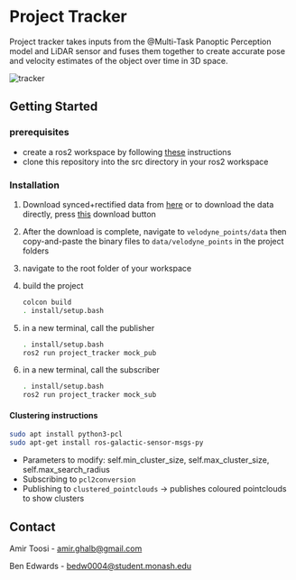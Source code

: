 # Project Tracker

Project tracker takes inputs from the @Multi-Task Panoptic Perception model and LiDAR sensor and fuses them together to create accurate pose and velocity estimates of the object over time in 3D space.

![tracker](https://user-images.githubusercontent.com/69286161/151936865-c160a7b6-f4cc-4b03-b0d2-b586d1aff493.gif)



## Getting Started

### prerequisites
* create a ros2 workspace by following [these](https://docs.ros.org/en/foxy/Tutorials/Workspace/Creating-A-Workspace.html) instructions
* clone this repository into the src directory in your ros2 workspace

### Installation

1. Download synced+rectified data from [here](http://www.cvlibs.net/datasets/kitti/raw_data.php) or to download the data directly, press [this](https://s3.eu-central-1.amazonaws.com/avg-kitti/raw_data/2011_09_26_drive_0048/2011_09_26_drive_0048_sync.zip) download button
2. After the download is complete, navigate to ```velodyne_points/data``` then copy-and-paste the binary files to ```data/velodyne_points``` in the project folders
3. navigate to the root folder of your workspace
4. build the project
	```sh
    colcon build
    . install/setup.bash
    ```
    
5. in a new terminal, call the publisher
	```sh
    . install/setup.bash
    ros2 run project_tracker mock_pub
    ```
    
6.  in a new terminal, call the subscriber
    ```sh
    . install/setup.bash
    ros2 run project_tracker mock_sub
    ```

#### Clustering instructions

```bash
sudo apt install python3-pcl
sudo apt-get install ros-galactic-sensor-msgs-py
```

* Parameters to modify: self.min_cluster_size, self.max_cluster_size, self.max_search_radius
* Subscribing to `pcl2conversion`
* Publishing to `clustered_pointclouds` -> publishes coloured pointclouds to show clusters


## Contact
Amir Toosi - amir.ghalb@gmail.com

Ben Edwards - bedw0004@student.monash.edu

